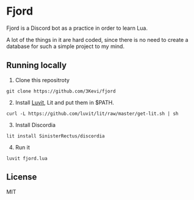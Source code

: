 # Fjord

Fjord is a Discord bot as a practice in order to learn Lua.

A lot of the things in it are hard coded, since there is no need to create a database for such a simple project to my mind.


## Running locally

1. Clone this repositroty
```
git clone https://github.com/3Kevi/fjord
```

2. Install [Luvit](https://luvit.io/install.html), Lit and put them in $PATH.
```
curl -L https://github.com/luvit/lit/raw/master/get-lit.sh | sh
```

3. Install Discordia
```
lit install SinisterRectus/discordia
```
4. Run it
```
luvit fjord.lua
```


## License
MIT
